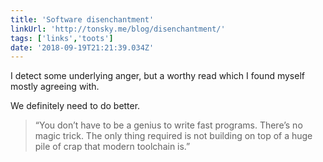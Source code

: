 ```yaml
---
title: 'Software disenchantment'
linkUrl: 'http://tonsky.me/blog/disenchantment/'
tags: ['links','toots']
date: '2018-09-19T21:21:39.034Z'
---
```


I detect some underlying anger, but a worthy read which I found myself mostly agreeing with. 

We definitely need to do better.

> “You don’t have to be a genius to write fast programs. There’s no magic trick. The only thing required is not building on top of a huge pile of crap that modern toolchain is.”
